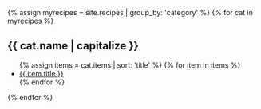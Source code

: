 <div class="row">
{% assign myrecipes = site.recipes | group_by: 'category' %}
{% for cat in myrecipes %}
<div class="cat-col">
  <h2>{{ cat.name | capitalize }}</h2>
  <ul>
    {% assign items = cat.items | sort: 'title' %}
    {% for item in items %}
      <li><a href="{{ item.url }}">{{ item.title }}</a></li>
    {% endfor %}
  </ul>
  </div>
{% endfor %}
</div>

